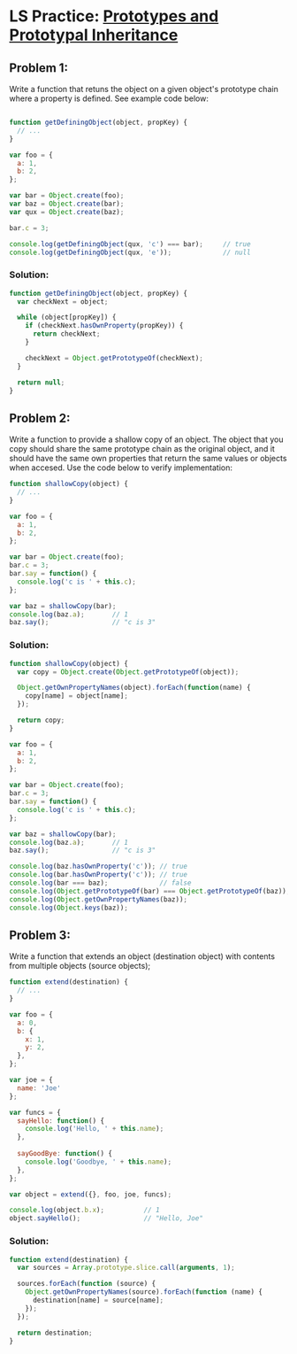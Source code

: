 # LS Practice: [Prototypes and Prototypal Inheritance](https://launchschool.com/lessons/24a4613a/assignments/b158be5a)

## Problem 1:

Write a function that retuns the object on a given object's prototype chain where a property is defined. See example code below:

```javascript

function getDefiningObject(object, propKey) {
  // ...
}

var foo = {
  a: 1,
  b: 2,
};

var bar = Object.create(foo);
var baz = Object.create(bar);
var qux = Object.create(baz);

bar.c = 3;

console.log(getDefiningObject(qux, 'c') === bar);     // true
console.log(getDefiningObject(qux, 'e'));             // null
```

### Solution:
```javascript
function getDefiningObject(object, propKey) {
  var checkNext = object;

  while (object[propKey]) {
    if (checkNext.hasOwnProperty(propKey)) {
      return checkNext;
    }

    checkNext = Object.getPrototypeOf(checkNext);
  }

  return null;
}
```

## Problem 2:

Write a function to provide a shallow copy of an object.  The object that you copy should share the same prototype chain as the original object, and it should have the same own properties that return the same values or objects when accesed.  Use the code below to verify implementation:

```javascript
function shallowCopy(object) {
  // ...
}

var foo = {
  a: 1,
  b: 2,
};

var bar = Object.create(foo);
bar.c = 3;
bar.say = function() {
  console.log('c is ' + this.c);
};

var baz = shallowCopy(bar);
console.log(baz.a);       // 1
baz.say();                // "c is 3"
```

### Solution:
```javascript
function shallowCopy(object) {
  var copy = Object.create(Object.getPrototypeOf(object));

  Object.getOwnPropertyNames(object).forEach(function(name) {
    copy[name] = object[name];
  });

  return copy;
}

var foo = {
  a: 1,
  b: 2,
};

var bar = Object.create(foo);
bar.c = 3;
bar.say = function() {
  console.log('c is ' + this.c);
};

var baz = shallowCopy(bar);
console.log(baz.a);       // 1
baz.say();                // "c is 3"

console.log(baz.hasOwnProperty('c')); // true
console.log(bar.hasOwnProperty('c')); // true
console.log(bar === baz);             // false
console.log(Object.getPrototypeOf(bar) === Object.getPrototypeOf(baz)); // true
console.log(Object.getOwnPropertyNames(baz));
console.log(Object.keys(baz));
```

## Problem 3:

Write a function that extends an object (destination object) with contents from multiple objects (source objects);

```javascript
function extend(destination) {
  // ...
}

var foo = {
  a: 0,
  b: {
    x: 1,
    y: 2,
  },
};

var joe = {
  name: 'Joe'
};

var funcs = {
  sayHello: function() {
    console.log('Hello, ' + this.name);
  },
	  
  sayGoodBye: function() {
    console.log('Goodbye, ' + this.name);
  },
};

var object = extend({}, foo, joe, funcs);

console.log(object.b.x);          // 1
object.sayHello();                // "Hello, Joe"
```

### Solution:

```javascript
function extend(destination) {
  var sources = Array.prototype.slice.call(arguments, 1);

  sources.forEach(function (source) {
    Object.getOwnPropertyNames(source).forEach(function (name) {
      destination[name] = source[name];
    });
  });

  return destination;
}
```
